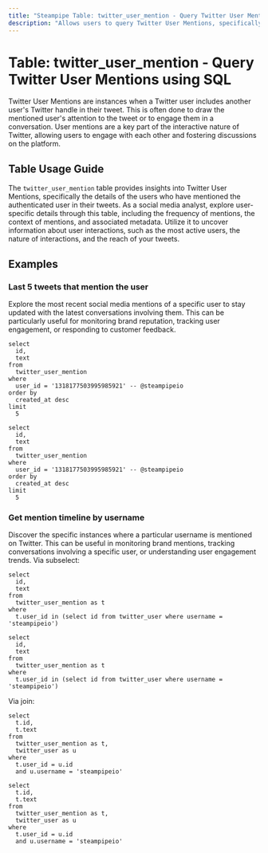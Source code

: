 ```yaml
---
title: "Steampipe Table: twitter_user_mention - Query Twitter User Mentions using SQL"
description: "Allows users to query Twitter User Mentions, specifically the details of the users who have mentioned the authenticated user in their tweets."
---
```


# Table: twitter_user_mention - Query Twitter User Mentions using SQL

Twitter User Mentions are instances when a Twitter user includes another user's Twitter handle in their tweet. This is often done to draw the mentioned user's attention to the tweet or to engage them in a conversation. User mentions are a key part of the interactive nature of Twitter, allowing users to engage with each other and fostering discussions on the platform.

## Table Usage Guide

The `twitter_user_mention` table provides insights into Twitter User Mentions, specifically the details of the users who have mentioned the authenticated user in their tweets. As a social media analyst, explore user-specific details through this table, including the frequency of mentions, the context of mentions, and associated metadata. Utilize it to uncover information about user interactions, such as the most active users, the nature of interactions, and the reach of your tweets.

## Examples

### Last 5 tweets that mention the user
Explore the most recent social media mentions of a specific user to stay updated with the latest conversations involving them. This can be particularly useful for monitoring brand reputation, tracking user engagement, or responding to customer feedback.

```sql+postgres
select
  id,
  text
from
  twitter_user_mention
where
  user_id = '1318177503995985921' -- @steampipeio
order by
  created_at desc
limit
  5
```

```sql+sqlite
select
  id,
  text
from
  twitter_user_mention
where
  user_id = '1318177503995985921' -- @steampipeio
order by
  created_at desc
limit
  5
```

### Get mention timeline by username
Discover the specific instances where a particular username is mentioned on Twitter. This can be useful in monitoring brand mentions, tracking conversations involving a specific user, or understanding user engagement trends.
Via subselect:

```sql+postgres
select
  id,
  text
from
  twitter_user_mention as t
where
  t.user_id in (select id from twitter_user where username = 'steampipeio')
```

```sql+sqlite
select
  id,
  text
from
  twitter_user_mention as t
where
  t.user_id in (select id from twitter_user where username = 'steampipeio')
```

Via join:
```sql+postgres
select
  t.id,
  t.text
from
  twitter_user_mention as t,
  twitter_user as u
where
  t.user_id = u.id
  and u.username = 'steampipeio'
```

```sql+sqlite
select
  t.id,
  t.text
from
  twitter_user_mention as t,
  twitter_user as u
where
  t.user_id = u.id
  and u.username = 'steampipeio'
```
